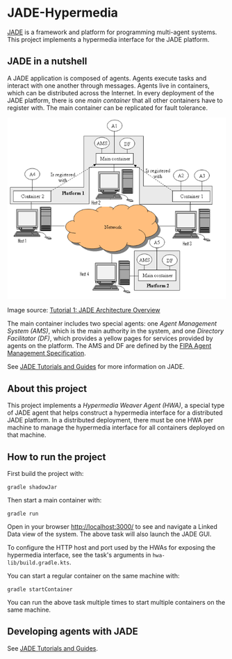 # JADE-Hypermedia

[JADE](http://jade.tilab.com/) is a framework and platform for programming multi-agent systems. This
project implements a hypermedia interface for the JADE platform.

## JADE in a nutshell

A JADE application is composed of agents. Agents execute tasks and interact with one another through
messages. Agents live in containers, which can be distributed across the Internet. In every deployment
of the JADE platform, there is one *main container* that all other containers have to register with.
The main container can be replicated for fault tolerance.

![JADE Architecture Overview](hwa-lib/src/main/resources/jade-architecture.png)

Image source: [Tutorial 1: JADE Architecture Overview](https://jade.tilab.com/documentation/tutorials-guides/jade-administration-tutorial/architecture-overview/)

The main container includes two special agents: one *Agent Management System (AMS)*, which is the main
authority in the system, and one *Directory Facilitator (DF)*, which provides a yellow pages for services
provided by agents on the platform. The AMS and DF are defined by the [FIPA Agent Management
Specification](http://fipa.org/specs/fipa00023/SC00023K.html).

See [JADE Tutorials and Guides](https://jade.tilab.com/documentation/tutorials-guides/) for more
information on JADE.

## About this project

This project implements a *Hypermedia Weaver Agent (HWA)*, a special type of JADE agent that helps
construct a hypermedia interface for a distributed JADE platform. In a distributed deployment, there
must be one HWA per machine to manage the hypermedia interface for all containers deployed on that
machine.

## How to run the project

First build the project with:
```shell
gradle shadowJar
```

Then start a main container with:
```shell
gradle run
```

Open in your browser [http://localhost:3000/](http://localhost:3000/) to see and navigate a Linked Data
view of the system. The above task will also launch the JADE GUI.

To configure the HTTP host and port used by the HWAs for exposing the hypermedia interface, see the
task's arguments in `hwa-lib/build.gradle.kts`.

You can start a regular container on the same machine with:
```shell
gradle startContainer
```

You can run the above task multiple times to start multiple containers on the same machine.

## Developing agents with JADE

See [JADE Tutorials and Guides](https://jade.tilab.com/documentation/tutorials-guides/).
